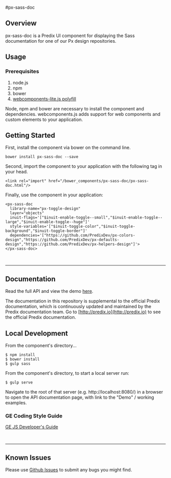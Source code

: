#px-sass-doc

## Overview

px-sass-doc is a Predix UI component for displaying the Sass documentation for one of our Px design repositories.

## Usage

### Prerequisites
1. node.js
2. npm
3. bower
4. [webcomponents-lite.js polyfill](https://github.com/webcomponents/webcomponentsjs)

Node, npm and bower are necessary to install the component and dependencies. webcomponents.js adds support for web components and custom elements to your application.

## Getting Started

First, install the component via bower on the command line.

```
bower install px-sass-doc --save
```

Second, import the component to your application with the following tag in your head.

```
<link rel="import" href="/bower_components/px-sass-doc/px-sass-doc.html"/>
```

Finally, use the component in your application:

```
<px-sass-doc
  library-name="px-toggle-design"
  layer="objects"
  inuit-flags='["$inuit-enable-toggle--small","$inuit-enable-toggle--large","$inuit-enable-toggle--huge"]'
  style-variables='["$inuit-toggle-color","$inuit-toggle-background","$inuit-toggle-border"]'
  dependencies='["https://github.com/PredixDev/px-colors-design","https://github.com/PredixDev/px-defaults-design","https://github.com/PredixDev/px-helpers-design"]'>
</px-sass-doc>
```

<br />
<hr />

## Documentation

Read the full API and view the demo [here](https://predixdev.github.io/px-sass-doc).

The documentation in this repository is supplemental to the official Predix documentation, which is continuously updated and maintained by the Predix documentation team. Go to [http://predix.io](http://predix.io)  to see the official Predix documentation.


## Local Development

From the component's directory...

```
$ npm install
$ bower install
$ gulp sass
```

From the component's directory, to start a local server run:

```
$ gulp serve
```

Navigate to the root of that server (e.g. http://localhost:8080/) in a browser to open the API documentation page, with link to the "Demo" / working examples.

### GE Coding Style Guide
[GE JS Developer's Guide](https://github.com/GeneralElectric/javascript)

<br />
<hr />

## Known Issues

Please use [Github Issues](https://github.com/PredixDev/px-sass-doc/issues) to submit any bugs you might find.

